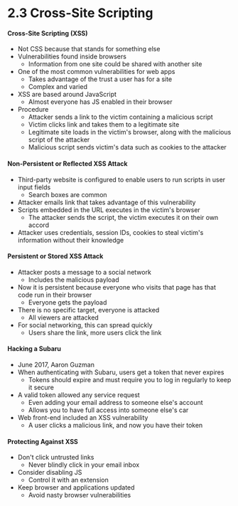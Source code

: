 # 2.3 Cross-Site Scripting

#### Cross-Site Scripting (XSS)
- Not CSS because that stands for something else
- Vulnerabilities found inside browsers
    - Information from one site could be shared with another site
- One of the most common vulnerabilities for web apps
    - Takes advantage of the trust a user has for a site
    - Complex and varied
- XSS are based around JavaScript
    - Almost everyone has JS enabled in their browser
- Procedure
    - Attacker sends a link to the victim containing a malicious script
    - Victim clicks link and takes them to a legitimate site
    - Legitimate site loads in the victim's browser, along with the malicious script of the attacker
    - Malicious script sends victim's data such as cookies to the attacker

#### Non-Persistent or Reflected XSS Attack
- Third-party website is configured to enable users to run scripts in user input fields
    - Search boxes are common
- Attacker emails link that takes advantage of this vulnerability
- Scripts embedded in the URL executes in the victim's browser
    - The attacker sends the script, the victim executes it on their own accord
- Attacker uses credentials, session IDs, cookies to steal victim's information without their knowledge

#### Persistent or Stored XSS Attack
- Attacker posts a message to a social network
    - Includes the malicious payload
- Now it is persistent because everyone who visits that page has that code run in their browser
    - Everyone gets the payload
- There is no specific target, everyone is attacked
    - All viewers are attacked
- For social networking, this can spread quickly
    - Users share the link, more users click the link

#### Hacking a Subaru
- June 2017, Aaron Guzman
- When authenticating with Subaru, users get a token that never expires
    - Tokens should expire and must require you to log in regularly to keep it secure
- A valid token allowed any service request
    - Even adding your email address to someone else's account
    - Allows you to have full access into someone else's car
- Web front-end included an XSS vulnerability
    - A user clicks a malicious link, and now you have their token

#### Protecting Against XSS
- Don't click untrusted links
    - Never blindly click in your email inbox
- Consider disabling JS
    - Control it with an extension
- Keep browser and applications updated
    - Avoid nasty browser vulnerabilities